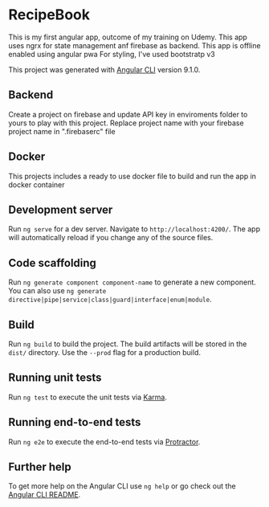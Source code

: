 # RecipeBook
This is my first angular app, outcome of my training on Udemy.
This app uses ngrx for state management anf firebase as backend.
This app is offline enabled using angular pwa
For styling, I've used bootstratp v3


This project was generated with [Angular CLI](https://github.com/angular/angular-cli) version 9.1.0.

## Backend
Create a project on firebase and update API key in enviroments folder to yours to play with this project.
Replace project name with your firebase project name in ".firebaserc" file

## Docker
This projects includes a ready to use docker file to build and run the app in docker container

## Development server

Run `ng serve` for a dev server. Navigate to `http://localhost:4200/`. The app will automatically reload if you change any of the source files.

## Code scaffolding

Run `ng generate component component-name` to generate a new component. You can also use `ng generate directive|pipe|service|class|guard|interface|enum|module`.

## Build

Run `ng build` to build the project. The build artifacts will be stored in the `dist/` directory. Use the `--prod` flag for a production build.

## Running unit tests

Run `ng test` to execute the unit tests via [Karma](https://karma-runner.github.io).

## Running end-to-end tests

Run `ng e2e` to execute the end-to-end tests via [Protractor](http://www.protractortest.org/).

## Further help

To get more help on the Angular CLI use `ng help` or go check out the [Angular CLI README](https://github.com/angular/angular-cli/blob/master/README.md).
